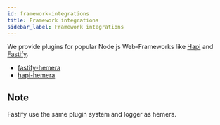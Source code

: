 ```yaml
---
id: framework-integrations
title: Framework integrations
sidebar_label: Framework integrations
---
```


We provide plugins for popular Node.js Web-Frameworks like [Hapi](https://github.com/hapijs/hapi) and [Fastify](https://github.com/fastify/fastify).

* [fastify-hemera](https://github.com/hemerajs/fastify-hemera)
* [hapi-hemera](https://github.com/hemerajs/hapi-hemera)

## Note

Fastify use the same plugin system and logger as hemera.

